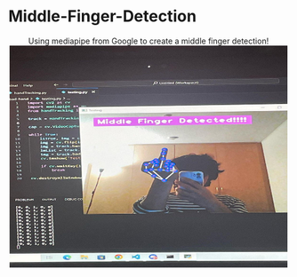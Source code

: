 # Middle-Finger-Detection

<div align="center">
   Using mediapipe from Google to create a middle finger detection!
</div>
<div align="center">
   <img src="middle_finger.jpg" alt="Image Description" width="500" height="400">
</div>

